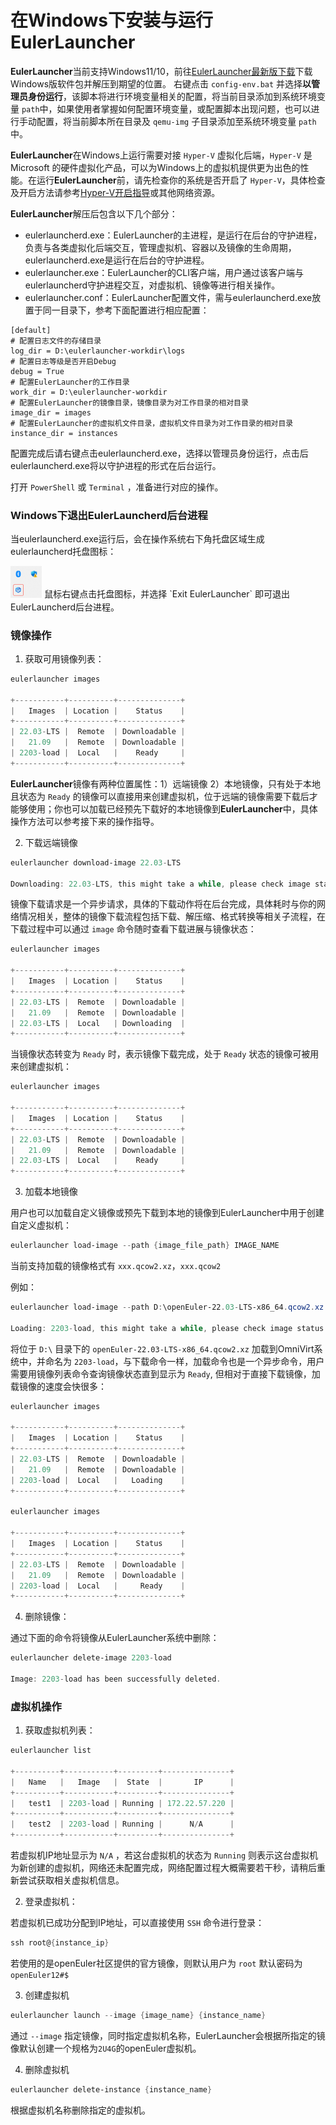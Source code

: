 # 在Windows下安装与运行EulerLauncher
**EulerLauncher**当前支持Windows11/10，前往[EulerLauncher最新版下载][1]下载Windows版软件包并解压到期望的位置。
右键点击 `config-env.bat` 并选择**以管理员身份运行**，该脚本将进行环境变量相关的配置，将当前目录添加到系统环境变量 `path`中，如果使用者掌握如何配置环境变量，或配置脚本出现问题，也可以进行手动配置，将当前脚本所在目录及 `qemu-img` 子目录添加至系统环境变量 `path` 中。

**EulerLauncher**在Windows上运行需要对接 `Hyper-V` 虚拟化后端，`Hyper-V` 是 Microsoft 的硬件虚拟化产品，可以为Windows上的虚拟机提供更为出色的性能。在运行**EulerLauncher**前，请先检查你的系统是否开启了 `Hyper-V`，具体检查及开启方法请参考[Hyper-V开启指导][2]或其他网络资源。

**EulerLauncher**解压后包含以下几个部分：

- eulerlauncherd.exe：EulerLauncher的主进程，是运行在后台的守护进程，负责与各类虚拟化后端交互，管理虚拟机、容器以及镜像的生命周期，eulerlauncherd.exe是运行在后台的守护进程。
- eulerlauncher.exe：EulerLauncher的CLI客户端，用户通过该客户端与eulerlauncherd守护进程交互，对虚拟机、镜像等进行相关操作。
- eulerlauncher.conf：EulerLauncher配置文件，需与eulerlauncherd.exe放置于同一目录下，参考下面配置进行相应配置：

```Conf
[default]
# 配置日志文件的存储目录
log_dir = D:\eulerlauncher-workdir\logs
# 配置日志等级是否开启Debug
debug = True
# 配置EulerLauncher的工作目录
work_dir = D:\eulerlauncher-workdir
# 配置EulerLauncher的镜像目录，镜像目录为对工作目录的相对目录
image_dir = images
# 配置EulerLauncher的虚拟机文件目录，虚拟机文件目录为对工作目录的相对目录
instance_dir = instances
```

配置完成后请右键点击eulerlauncherd.exe，选择以管理员身份运行，点击后eulerlauncherd.exe将以守护进程的形式在后台运行。

打开 `PowerShell` 或 `Terminal` ，准备进行对应的操作。

### Windows下退出EulerLauncherd后台进程

当eulerlauncherd.exe运行后，会在操作系统右下角托盘区域生成eulerlauncherd托盘图标：

<img src="./etc/images/tray-icon.png" width="10%" height="10%"/>
鼠标右键点击托盘图标，并选择 `Exit EulerLauncher` 即可退出EulerLauncherd后台进程。

### 镜像操作

1. 获取可用镜像列表：
```PowerShell
eulerlauncher images

+-----------+----------+--------------+
|   Images  | Location |    Status    |
+-----------+----------+--------------+
| 22.03-LTS |  Remote  | Downloadable |
|   21.09   |  Remote  | Downloadable |
| 2203-load |  Local   |    Ready     |
+-----------+----------+--------------+
```

**EulerLauncher**镜像有两种位置属性：1）远端镜像 2）本地镜像，只有处于本地且状态为 `Ready` 的镜像可以直接用来创建虚拟机，位于远端的镜像需要下载后才能够使用；你也可以加载已经预先下载好的本地镜像到**EulerLauncher**中，具体操作方法可以参考接下来的操作指导。

2. 下载远端镜像

```PowerShell
eulerlauncher download-image 22.03-LTS

Downloading: 22.03-LTS, this might take a while, please check image status with "images" command.
```

镜像下载请求是一个异步请求，具体的下载动作将在后台完成，具体耗时与你的网络情况相关，整体的镜像下载流程包括下载、解压缩、格式转换等相关子流程，在下载过程中可以通过 `image` 命令随时查看下载进展与镜像状态：

```PowerShell
eulerlauncher images

+-----------+----------+--------------+
|   Images  | Location |    Status    |
+-----------+----------+--------------+
| 22.03-LTS |  Remote  | Downloadable |
|   21.09   |  Remote  | Downloadable |
| 22.03-LTS |  Local   | Downloading  |
+-----------+----------+--------------+
```


当镜像状态转变为 `Ready` 时，表示镜像下载完成，处于 `Ready` 状态的镜像可被用来创建虚拟机：

```PowerShell
eulerlauncher images

+-----------+----------+--------------+
|   Images  | Location |    Status    |
+-----------+----------+--------------+
| 22.03-LTS |  Remote  | Downloadable |
|   21.09   |  Remote  | Downloadable |
| 22.03-LTS |  Local   |    Ready     |
+-----------+----------+--------------+
```

3. 加载本地镜像

用户也可以加载自定义镜像或预先下载到本地的镜像到EulerLauncher中用于创建自定义虚拟机：

```PowerShell
eulerlauncher load-image --path {image_file_path} IMAGE_NAME
```

当前支持加载的镜像格式有 `xxx.qcow2.xz`，`xxx.qcow2`

例如：

```PowerShell
eulerlauncher load-image --path D:\openEuler-22.03-LTS-x86_64.qcow2.xz 2203-load

Loading: 2203-load, this might take a while, please check image status with "images" command.
```

将位于 `D:\` 目录下的 `openEuler-22.03-LTS-x86_64.qcow2.xz` 加载到OmniVirt系统中，并命名为 `2203-load`，与下载命令一样，加载命令也是一个异步命令，用户需要用镜像列表命令查询镜像状态直到显示为 `Ready`, 但相对于直接下载镜像，加载镜像的速度会快很多：

```PowerShell
eulerlauncher images

+-----------+----------+--------------+
|   Images  | Location |    Status    |
+-----------+----------+--------------+
| 22.03-LTS |  Remote  | Downloadable |
|   21.09   |  Remote  | Downloadable |
| 2203-load |  Local   |   Loading    |
+-----------+----------+--------------+

eulerlauncher images

+-----------+----------+--------------+
|   Images  | Location |    Status    |
+-----------+----------+--------------+
| 22.03-LTS |  Remote  | Downloadable |
|   21.09   |  Remote  | Downloadable |
| 2203-load |  Local   |     Ready    |
+-----------+----------+--------------+
```

4. 删除镜像：

通过下面的命令将镜像从EulerLauncher系统中删除：

```PowerShell
eulerlauncher delete-image 2203-load

Image: 2203-load has been successfully deleted.
```

### 虚拟机操作

1. 获取虚拟机列表：

```Powershell
eulerlauncher list

+----------+-----------+---------+---------------+
|   Name   |   Image   |  State  |       IP      |
+----------+-----------+---------+---------------+
|   test1  | 2203-load | Running | 172.22.57.220 |
+----------+-----------+---------+---------------+
|   test2  | 2203-load | Running |      N/A      |
+----------+-----------+---------+---------------+
```

若虚拟机IP地址显示为 `N/A` ，若这台虚拟机的状态为 `Running` 则表示这台虚拟机为新创建的虚拟机，网络还未配置完成，网络配置过程大概需要若干秒，请稍后重新尝试获取相关虚拟机信息。

2. 登录虚拟机：

若虚拟机已成功分配到IP地址，可以直接使用 `SSH` 命令进行登录：

```PowerShell
ssh root@{instance_ip}
```
若使用的是openEuler社区提供的官方镜像，则默认用户为 `root` 默认密码为 `openEuler12#$`

3. 创建虚拟机

```PowerShell
eulerlauncher launch --image {image_name} {instance_name}
```

通过 `--image` 指定镜像，同时指定虚拟机名称，EulerLauncher会根据所指定的镜像默认创建一个规格为`2U4G`的openEuler虚拟机。

4. 删除虚拟机
```PowerShell
eulerlauncher delete-instance {instance_name}
```
根据虚拟机名称删除指定的虚拟机。

[1]: https://gitee.com/openeuler/omnivirt/releases
[2]: https://learn.microsoft.com/zh-cn/virtualization/hyper-v-on-windows/quick-start/enable-hyper-v
